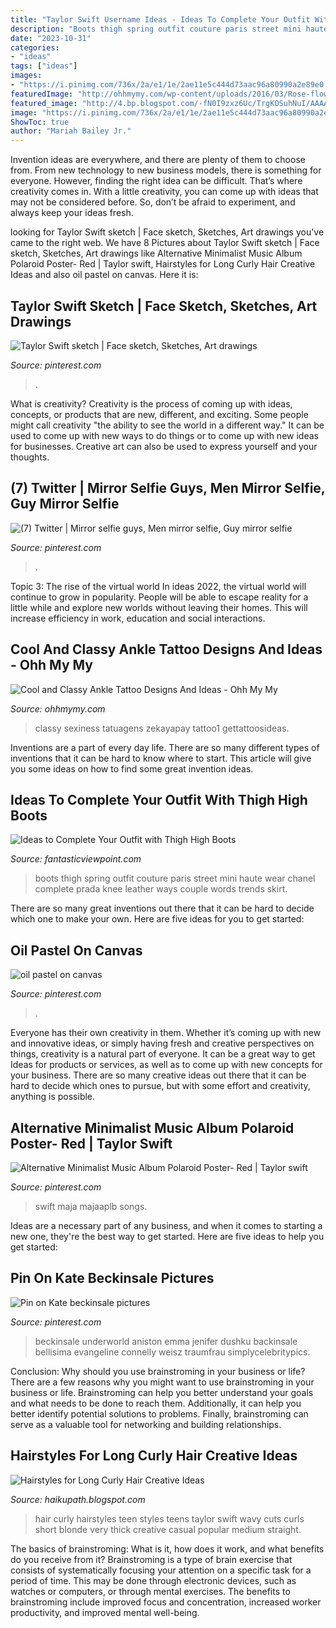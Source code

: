 ```yaml
---
title: "Taylor Swift Username Ideas - Ideas To Complete Your Outfit With Thigh High Boots"
description: "Boots thigh spring outfit couture paris street mini haute wear chanel complete prada knee leather ways couple words trends skirt"
date: "2023-10-31"
categories:
- "ideas"
tags: ["ideas"]
images:
- "https://i.pinimg.com/736x/2a/e1/1e/2ae11e5c444d73aac96a80990a2e89e0.jpg"
featuredImage: "http://ohhmymy.com/wp-content/uploads/2016/03/Rose-flower-Ankle-tattoos.jpg"
featured_image: "http://4.bp.blogspot.com/-fN0I9zxz6Uc/TrgKOSuhNuI/AAAAAAAABFU/MXga1am_gUQ/s1600/Cute%2BHairstyles%2BFor%2BCurly%2BHair%2Bby%2Bszepesiszucsbarbi.blogspot.com-35.jpg"
image: "https://i.pinimg.com/736x/2a/e1/1e/2ae11e5c444d73aac96a80990a2e89e0.jpg"
ShowToc: true
author: "Mariah Bailey Jr."
---
```



Invention ideas are everywhere, and there are plenty of them to choose from. From new technology to new business models, there is something for everyone. However, finding the right idea can be difficult. That’s where creativity comes in. With a little creativity, you can come up with ideas that may not be considered before. So, don’t be afraid to experiment, and always keep your ideas fresh.

	

		
looking for Taylor Swift sketch | Face sketch, Sketches, Art drawings you've came to the right web. We have 8 Pictures about Taylor Swift sketch | Face sketch, Sketches, Art drawings like Alternative Minimalist Music Album Polaroid Poster- Red | Taylor swift, Hairstyles for Long Curly Hair Creative Ideas and also oil pastel on canvas. Here it is:
		
    
## Taylor Swift Sketch | Face Sketch, Sketches, Art Drawings

<img loading=lazy src="https://i.pinimg.com/736x/2a/e1/1e/2ae11e5c444d73aac96a80990a2e89e0.jpg" onerror="this.onerror=null;this.src='https://tse1.mm.bing.net/th?id=OIP.1GGA1Z6sd0Fd1Bz5n4ONrAHaJ3&amp;pid=15.1';" alt="Taylor Swift sketch | Face sketch, Sketches, Art drawings">

_Source: pinterest.com_

>. 

	

What is creativity?
Creativity is the process of coming up with ideas, concepts, or products that are new, different, and exciting. Some people might call creativity "the ability to see the world in a different way." It can be used to come up with new ways to do things or to come up with new ideas for businesses. Creative art can also be used to express yourself and your thoughts.

    
## (7) Twitter | Mirror Selfie Guys, Men Mirror Selfie, Guy Mirror Selfie

<img loading=lazy src="https://i.pinimg.com/736x/79/04/33/7904332ab13fc4cffa54ebc78cd574bc.jpg" onerror="this.onerror=null;this.src='https://tse2.mm.bing.net/th?id=OIP.IbF7WpOvqkBc12Gn0gR7lwHaJ3&amp;pid=15.1';" alt="(7) Twitter | Mirror selfie guys, Men mirror selfie, Guy mirror selfie">

_Source: pinterest.com_

>. 

	

Topic 3: The rise of the virtual world
In ideas 2022, the virtual world will continue to grow in popularity. People will be able to escape reality for a little while and explore new worlds without leaving their homes. This will increase efficiency in work, education and social interactions.

    
## Cool And Classy Ankle Tattoo Designs And Ideas - Ohh My My

<img loading=lazy src="http://ohhmymy.com/wp-content/uploads/2016/03/Rose-flower-Ankle-tattoos.jpg" onerror="this.onerror=null;this.src='https://tse2.mm.bing.net/th?id=OIP.ia4aEboStRVT9uOTgr3TpAAAAA&amp;pid=15.1';" alt="Cool and Classy Ankle Tattoo Designs And Ideas - Ohh My My">

_Source: ohhmymy.com_

>classy sexiness tatuagens zekayapay tattoo1 gettattoosideas. 

	

Inventions are a part of every day life. There are so many different types of inventions that it can be hard to know where to start. This article will give you some ideas on how to find some great invention ideas.

    
## Ideas To Complete Your Outfit With Thigh High Boots

<img loading=lazy src="http://www.fantasticviewpoint.com/wp-content/uploads/2013/11/la-modella-mafia-chanel-and-thigh-high-boots-street-style-at-haute-couture-spring-2013-fashion-week.jpg" onerror="this.onerror=null;this.src='https://tse4.mm.bing.net/th?id=OIP.aYSyNClzf3p2Ziqn0TNdgwHaLH&amp;pid=15.1';" alt="Ideas to Complete Your Outfit with Thigh High Boots">

_Source: fantasticviewpoint.com_

>boots thigh spring outfit couture paris street mini haute wear chanel complete prada knee leather ways couple words trends skirt. 

	

There are so many great inventions out there that it can be hard to decide which one to make your own. Here are five ideas for you to get started: 

    
## Oil Pastel On Canvas

<img loading=lazy src="https://i.pinimg.com/736x/b9/59/78/b959782b2c9fa4182b5bc133d6da35d9--oil-pastels-art-work.jpg" onerror="this.onerror=null;this.src='https://tse3.mm.bing.net/th?id=OIP.i8g40rP7_n-BB-Cg9Y-STwHaJ3&amp;pid=15.1';" alt="oil pastel on canvas">

_Source: pinterest.com_

>. 

	

Everyone has their own creativity in them. Whether it’s coming up with new and innovative ideas, or simply having fresh and creative perspectives on things, creativity is a natural part of everyone. It can be a great way to get Ideas for products or services, as well as to come up with new concepts for your business. There are so many creative ideas out there that it can be hard to decide which ones to pursue, but with some effort and creativity, anything is possible.

    
## Alternative Minimalist Music Album Polaroid Poster- Red | Taylor Swift

<img loading=lazy src="https://i.pinimg.com/736x/77/e7/ed/77e7ed94a9cf772d5106ae5d7c592ce4.jpg" onerror="this.onerror=null;this.src='https://tse1.mm.bing.net/th?id=OIP.4SK9AiFyWQ24kIOv3El6YQHaLI&amp;pid=15.1';" alt="Alternative Minimalist Music Album Polaroid Poster- Red | Taylor swift">

_Source: pinterest.com_

>swift maja majaaplb songs. 

	

Ideas are a necessary part of any business, and when it comes to starting a new one, they're the best way to get started. Here are five ideas to help you get started: 

    
## Pin On Kate Beckinsale Pictures

<img loading=lazy src="https://i.pinimg.com/736x/fe/ee/2a/feee2a67a040483c269ad8f8db8a4002.jpg" onerror="this.onerror=null;this.src='https://tse2.mm.bing.net/th?id=OIP.AlDrnx1g_OJsS9dj6tnTeAAAAA&amp;pid=15.1';" alt="Pin on Kate beckinsale pictures">

_Source: pinterest.com_

>beckinsale underworld aniston emma jenifer dushku backinsale bellisima evangeline connelly weisz traumfrau simplycelebritypics. 

	

Conclusion: Why should you use brainstroming in your business or life?
There are a few reasons why you might want to use brainstroming in your business or life. Brainstroming can help you better understand your goals and what needs to be done to reach them. Additionally, it can help you better identify potential solutions to problems. Finally, brainstroming can serve as a valuable tool for networking and building relationships.

    
## Hairstyles For Long Curly Hair Creative Ideas

<img loading=lazy src="http://4.bp.blogspot.com/-fN0I9zxz6Uc/TrgKOSuhNuI/AAAAAAAABFU/MXga1am_gUQ/s1600/Cute%2BHairstyles%2BFor%2BCurly%2BHair%2Bby%2Bszepesiszucsbarbi.blogspot.com-35.jpg" onerror="this.onerror=null;this.src='https://tse1.mm.bing.net/th?id=OIP.jCLyn1ZJX8LbGvldNzUztgHaKx&amp;pid=15.1';" alt="Hairstyles for Long Curly Hair Creative Ideas">

_Source: haikupath.blogspot.com_

>hair curly hairstyles teen styles teens taylor swift wavy cuts curls short blonde very thick creative casual popular medium straight. 

	

The basics of brainstroming: What is it, how does it work, and what benefits do you receive from it?
Brainstroming is a type of brain exercise that consists of systematically focusing your attention on a specific task for a period of time. This may be done through electronic devices, such as watches or computers, or through mental exercises. The benefits to brainstroming include improved focus and concentration, increased worker productivity, and improved mental well-being.

